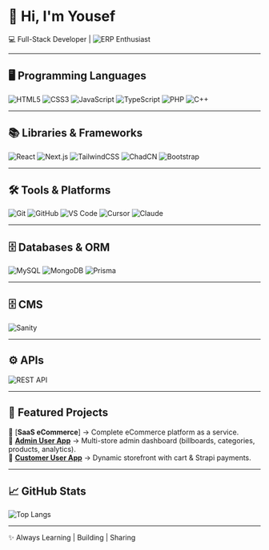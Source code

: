 # 👋 Hi, I'm Yousef  

💻 Full-Stack Developer | ![ERP](https://img.shields.io/badge/ERP-4D4D4D?style=flat&logo=erpnext&logoColor=white) Enthusiast  

---

## 🖥️ Programming Languages  
![HTML5](https://img.shields.io/badge/HTML5-E34F26?style=flat&logo=html5&logoColor=white)
![CSS3](https://img.shields.io/badge/CSS3-1572B6?style=flat&logo=css3&logoColor=white)
![JavaScript](https://img.shields.io/badge/JavaScript-F7DF1E?style=flat&logo=javascript&logoColor=black)
![TypeScript](https://img.shields.io/badge/TypeScript-3178C6?style=flat&logo=typescript&logoColor=white)
![PHP](https://img.shields.io/badge/PHP-777BB4?style=flat&logo=php&logoColor=white)
![C++](https://img.shields.io/badge/C++-00599C?style=flat&logo=c%2B%2B&logoColor=white)

---

## 📚 Libraries & Frameworks  
![React](https://img.shields.io/badge/React-20232A?style=flat&logo=react&logoColor=61DAFB)
![Next.js](https://img.shields.io/badge/Next.js-000000?style=flat&logo=next.js&logoColor=white)
![TailwindCSS](https://img.shields.io/badge/TailwindCSS-06B6D4?style=flat&logo=tailwindcss&logoColor=white)
![ChadCN](https://img.shields.io/badge/ChadCN-CSS-007ACC?style=flat&logo=css3&logoColor=white)
![Bootstrap](https://img.shields.io/badge/Bootstrap-563D7C?style=flat&logo=bootstrap&logoColor=white)

---

## 🛠️ Tools & Platforms  
![Git](https://img.shields.io/badge/Git-F05032?style=flat&logo=git&logoColor=white)
![GitHub](https://img.shields.io/badge/GitHub-181717?style=flat&logo=github&logoColor=white)
![VS Code](https://img.shields.io/badge/VS%20Code-007ACC?style=flat&logo=visual-studio-code&logoColor=white)
![Cursor](https://img.shields.io/badge/Cursor-000000?style=flat&logo=cursor&logoColor=white)
![Claude](https://img.shields.io/badge/Claude-AI-101010?style=flat&logo=anthropic&logoColor=white)

---

## 🗄️ Databases & ORM  
![MySQL](https://img.shields.io/badge/MySQL-4479A1?style=flat&logo=mysql&logoColor=white)
![MongoDB](https://img.shields.io/badge/MongoDB-47A248?style=flat&logo=mongodb&logoColor=white)
![Prisma](https://img.shields.io/badge/Prisma-0C344B?style=flat&logo=prisma&logoColor=white)

---

## 🗄️ CMS 
![Sanity](https://img.shields.io/badge/Sanity-F03E2F?style=flat&logo=sanity&logoColor=white)

---
## ⚙️ APIs  
![REST API](https://img.shields.io/badge/REST%20API-02569B?style=flat&logo=rest&logoColor=white)

---

## 📌 Featured Projects  

🔹 [**SaaS eCommerce**] → Complete eCommerce platform as a service.  
🔹 [**Admin User App**](https://github.com/jox782/full-stack-ecommerce-cms-admin) → Multi-store admin dashboard (billboards, categories, products, analytics).  
🔹 [**Customer User App**](https://github.com/jox782/full-stack-ecommerce-cms-client) → Dynamic storefront with cart & Strapi payments.  

---

## 📈 GitHub Stats  

![Top Langs](https://github-readme-stats.vercel.app/api/top-langs/?username=jox782&layout=compact&theme=tokyonight)  

---

✨ Always Learning | Building | Sharing
